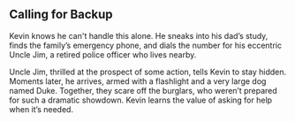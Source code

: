 ## Calling for Backup
Kevin knows he can't handle this alone. He sneaks into his dad’s study, finds the family’s emergency phone, and dials the number for his eccentric Uncle Jim, a retired police officer who lives nearby.

Uncle Jim, thrilled at the prospect of some action, tells Kevin to stay hidden. Moments later, he arrives, armed with a flashlight and a very large dog named Duke. Together, they scare off the burglars, who weren’t prepared for such a dramatic showdown. Kevin learns the value of asking for help when it’s needed.